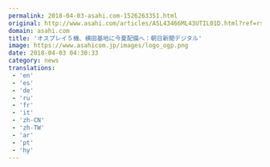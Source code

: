 ```yaml
---
permalink: 2018-04-03-asahi.com-1526263351.html
original: http://www.asahi.com/articles/ASL43466ML43UTIL01D.html?ref=rss
domain: asahi.com
title: 'オスプレイ５機、横田基地に今夏配備へ：朝日新聞デジタル'
image: https://www.asahicom.jp/images/logo_ogp.png
date: 2018-04-03 04:30:33
category: news
translations: 
 - 'en'
 - 'es'
 - 'de'
 - 'ru'
 - 'fr'
 - 'it'
 - 'zh-CN'
 - 'zh-TW'
 - 'ar'
 - 'pt'
 - 'hy'
---
```


